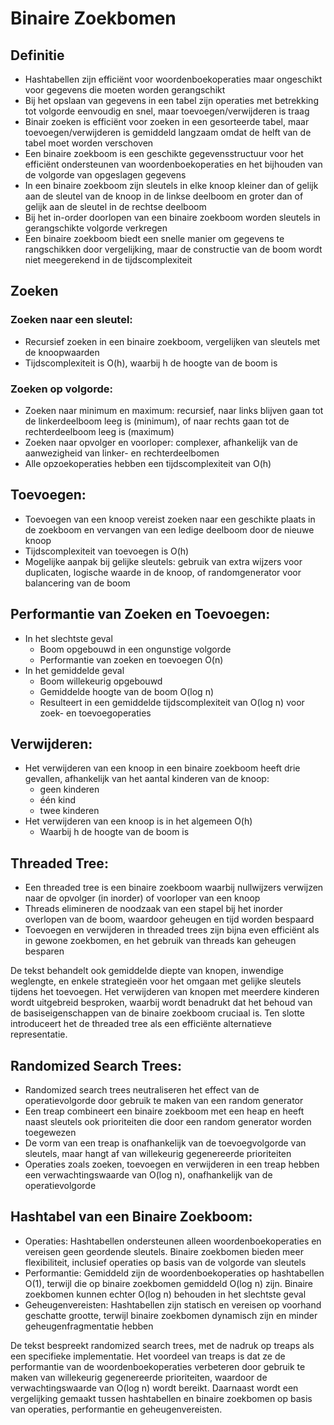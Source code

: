 # Binaire Zoekbomen

## Definitie

* Hashtabellen zijn efficiënt voor woordenboekoperaties maar ongeschikt voor gegevens die moeten worden gerangschikt
* Bij het opslaan van gegevens in een tabel zijn operaties met betrekking tot volgorde eenvoudig en snel, maar toevoegen/verwijderen is traag
* Binair zoeken is efficiënt voor zoeken in een gesorteerde tabel, maar toevoegen/verwijderen is gemiddeld langzaam omdat de helft van de tabel moet worden verschoven
* Een binaire zoekboom is een geschikte gegevensstructuur voor het efficiënt ondersteunen van woordenboekoperaties en het bijhouden van de volgorde van opgeslagen gegevens
* In een binaire zoekboom zijn sleutels in elke knoop kleiner dan of gelijk aan de sleutel van de knoop in de linkse deelboom en groter dan of gelijk aan de sleutel in de rechtse deelboom
* Bij het in-order doorlopen van een binaire zoekboom worden sleutels in gerangschikte volgorde verkregen
* Een binaire zoekboom biedt een snelle manier om gegevens te rangschikken door vergelijking, maar de constructie van de boom wordt niet meegerekend in de tijdscomplexiteit

## Zoeken

### Zoeken naar een sleutel:
* Recursief zoeken in een binaire zoekboom, vergelijken van sleutels met de knoopwaarden
* Tijdscomplexiteit is O(h), waarbij h de hoogte van de boom is

### Zoeken op volgorde:
* Zoeken naar minimum en maximum: recursief, naar links blijven gaan tot de linkerdeelboom leeg is (minimum), of naar rechts gaan tot de rechterdeelboom leeg is (maximum)
* Zoeken naar opvolger en voorloper: complexer, afhankelijk van de aanwezigheid van linker- en rechterdeelbomen
* Alle opzoekoperaties hebben een tijdscomplexiteit van O(h)

## Toevoegen:
* Toevoegen van een knoop vereist zoeken naar een geschikte plaats in de zoekboom en vervangen van een ledige deelboom door de nieuwe knoop
* Tijdscomplexiteit van toevoegen is O(h)
* Mogelijke aanpak bij gelijke sleutels: gebruik van extra wijzers voor duplicaten, logische waarde in de knoop, of randomgenerator voor balancering van de boom

## Performantie van Zoeken en Toevoegen:
* In het slechtste geval
    * Boom opgebouwd in een ongunstige volgorde
    * Performantie van zoeken en toevoegen O(n)
* In het gemiddelde geval
    * Boom willekeurig opgebouwd
    * Gemiddelde hoogte van de boom O(log n)
    * Resulteert in een gemiddelde tijdscomplexiteit van O(log n) voor zoek- en toevoegoperaties

## Verwijderen:
* Het verwijderen van een knoop in een binaire zoekboom heeft drie gevallen, afhankelijk van het aantal kinderen van de knoop: 
    * geen kinderen
    * één kind 
    * twee kinderen
* Het verwijderen van een knoop is in het algemeen O(h)
    * Waarbij h de hoogte van de boom is

## Threaded Tree:
* Een threaded tree is een binaire zoekboom waarbij nullwijzers verwijzen naar de opvolger (in inorder) of voorloper van een knoop
* Threads elimineren de noodzaak van een stapel bij het inorder overlopen van de boom, waardoor geheugen en tijd worden bespaard
* Toevoegen en verwijderen in threaded trees zijn bijna even efficiënt als in gewone zoekbomen, en het gebruik van threads kan geheugen besparen

De tekst behandelt ook gemiddelde diepte van knopen, inwendige weglengte, en enkele strategieën voor het omgaan met gelijke sleutels tijdens het toevoegen. Het verwijderen van knopen met meerdere kinderen wordt uitgebreid besproken, waarbij wordt benadrukt dat het behoud van de basiseigenschappen van de binaire zoekboom cruciaal is. Ten slotte introduceert het de threaded tree als een efficiënte alternatieve representatie.

## Randomized Search Trees:
* Randomized search trees neutraliseren het effect van de operatievolgorde door gebruik te maken van een random generator
* Een treap combineert een binaire zoekboom met een heap en heeft naast sleutels ook prioriteiten die door een random generator worden toegewezen
* De vorm van een treap is onafhankelijk van de toevoegvolgorde van sleutels, maar hangt af van willekeurig gegenereerde prioriteiten
* Operaties zoals zoeken, toevoegen en verwijderen in een treap hebben een verwachtingswaarde van O(log n), onafhankelijk van de operatievolgorde

## Hashtabel van een Binaire Zoekboom:
* Operaties: Hashtabellen ondersteunen alleen woordenboekoperaties en vereisen geen geordende sleutels. Binaire zoekbomen bieden meer flexibiliteit, inclusief operaties op basis van de volgorde van sleutels
* Performantie: Gemiddeld zijn de woordenboekoperaties op hashtabellen O(1), terwijl die op binaire zoekbomen gemiddeld O(log n) zijn. Binaire zoekbomen kunnen echter O(log n) behouden in het slechtste geval
* Geheugenvereisten: Hashtabellen zijn statisch en vereisen op voorhand geschatte grootte, terwijl binaire zoekbomen dynamisch zijn en minder geheugenfragmentatie hebben

De tekst bespreekt randomized search trees, met de nadruk op treaps als een specifieke implementatie. Het voordeel van treaps is dat ze de performantie van de woordenboekoperaties verbeteren door gebruik te maken van willekeurig gegenereerde prioriteiten, waardoor de verwachtingswaarde van O(log n) wordt bereikt. Daarnaast wordt een vergelijking gemaakt tussen hashtabellen en binaire zoekbomen op basis van operaties, performantie en geheugenvereisten.